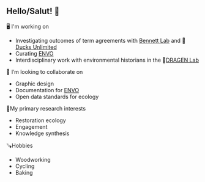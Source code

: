 ## Hello/Salut! 👋

🖥 I'm working on
- Investigating outcomes of term agreements with [Bennett Lab](https://carleton.ca/bennett-lab/) and 🦆[Ducks Unlimited](https://www.ducks.ca/)
- Curating [ENVO](https://github.com/EnvironmentOntology/envo)
- Interdisciplinary work with environmental historians in the 🐉[DRAGEN Lab](https://www.dragenlab.ca/)

👯 I’m looking to collaborate on
- Graphic design
- Documentation for [ENVO](https://github.com/EnvironmentOntology/envo)
- Open data standards for ecology

🌻My primary research interests
- Restoration ecology
- Engagement
- Knowledge synthesis

🪚Hobbies
- Woodworking
- Cycling
- Baking
